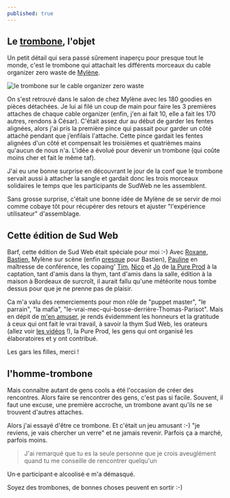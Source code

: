 ```yaml
---
published: true
---
```

## Le [trombone](https://twitter.com/DavidBruant/status/736946036309118976), l'objet

Un petit détail qui sera passé sûrement inaperçu pour presque tout le monde,
c'est le trombone qui attachait les différents morceaux du cable organizer zero waste de [Mylène](https://twitter.com/MilanAvJC).

![le trombone sur le cable organizer zero waste]({{site.baseurl}}/images/trombone.jpg)

On s'est retrouvé dans le salon de chez Mylène avec les 180 goodies en pièces détachées. Je lui ai filé un coup de main pour faire les 3 premières attaches de chaque cable organizer (enfin, j'en ai fait 10, elle a fait les 170 autres, rendons à César).
C'était assez dur au début de garder les fentes alignées, alors j'ai pris la première pince qui passait pour garder un côté attaché pendant que j’enfilais l'attache. Cette pince gardait les fentes alignées d'un côté et compensait les troisièmes et quatrièmes mains qu'aucun de nous n'a.
L'idée a évolué pour devenir un trombone (qui coûte moins cher et fait le même taf).

J'ai eu une bonne surprise en découvrant le jour de la conf que le trombone servait aussi à attacher la sangle et gardait donc les trois morceaux solidaires le temps que les participants de SudWeb ne les assemblent.

Sans grosse surprise, c'était une bonne idée de Mylène de se servir de moi comme cobaye tôt pour récupérer des retours et ajuster "l'expérience utilisateur" d'assemblage.


## Cette édition de Sud Web

Barf, cette édition de Sud Web était spéciale pour moi :-)
Avec [Roxane](https://twitter.com/dbr_roxane), [Bastien](https://twitter.com/bzg2), Mylène sur scène (enfin [presque](https://bzg.fr/jai-dix-ans.html) pour Bastien), [Pauline](https://twitter.com/PipoCalme) en maîtresse de conférence, les copaing' [Tim](https://twitter.com/timbsn), [Nico](https://twitter.com/ChauveauNicolas) et [Jo](https://twitter.com/Jo_video) de [la Pure Prod](https://twitter.com/lapureprod) à la captation, tant d'amis dans la thym, tant d'amis dans la salle, édition à la maison à Bordeaux de surcroît, il aurait fallu qu'une météorite nous tombe dessus pour que je ne prenne pas de plaisir.

Ca m'a valu des remerciements pour mon rôle de "puppet master", "le parrain", "la mafia", "le-vrai-mec-qui-bosse-derrière-Thomas-Parisot". Mais en dépit de [m'en amuser](https://twitter.com/DavidBruant/status/737216727721840641), je rends évidemment les honneurs et la gratitude à ceux qui ont fait le vrai travail, à savoir la thym Sud Web, les orateurs (allez voir [les vidéos](https://vimeo.com/sudweb/videos) !), la Pure Prod, les gens qui ont organisé les élaboratoires et y ont contribué.

Les gars les filles, merci !


## l'homme-trombone

Mais connaître autant de gens cools a été l'occasion de créer des rencontres.
Alors faire se rencontrer des gens, c'est pas si facile. Souvent, il faut une excuse, une première accroche, un trombone avant qu'ils ne se trouvent d'autres attaches.

Alors j'ai essayé d'être ce trombone. Et c'était un jeu amusant :-) "je reviens, je vais chercher un verre" et ne jamais revenir.
Parfois ça a marché, parfois moins.

> J'ai remarqué que tu es la seule personne que je crois aveuglément quand tu me conseille de rencontrer quelqu'un

Un·e participant·e alcoolisé·e m'a démasqué.

Soyez des trombones, de bonnes choses peuvent en sortir :-)
